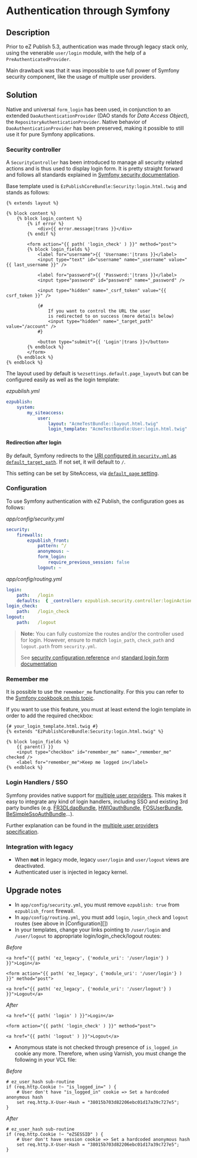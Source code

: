 # Authentication through Symfony

## Description

Prior to eZ Publish 5.3, authentication was made through legacy stack only, using the venerable `user/login` module,
with the help of a `PreAuthenticatedProvider`.

Main drawback was that it was impossible to use full power of Symfony security component, like the usage of multiple
user providers.

## Solution

Native and universal `form_login` has been used, in conjunction to an extended `DaoAuthenticationProvider` (DAO stands
for *Data Access Object*), the `RepositoryAuthenticationProvider`.
Native behavior of `DaoAuthenticationProvider` has been preserved, making it possible to still use it for pure Symfony applications.

### Security controller
A `SecurityController` has been introduced to manage all security related actions and is thus used to display login form.
It is pretty straight forward and follows all standards explained in [Symfony security documentation](http://symfony.com/doc/2.3/book/security.html#using-a-traditional-login-form).

Base template used is `EzPublishCoreBundle:Security:login.html.twig` and stands as follows:

```jinja
{% extends layout %}

{% block content %}
    {% block login_content %}
        {% if error %}
            <div>{{ error.message|trans }}</div>
        {% endif %}

        <form action="{{ path( 'login_check' ) }}" method="post">
        {% block login_fields %}
            <label for="username">{{ 'Username:'|trans }}</label>
            <input type="text" id="username" name="_username" value="{{ last_username }}" />

            <label for="password">{{ 'Password:'|trans }}</label>
            <input type="password" id="password" name="_password" />

            <input type="hidden" name="_csrf_token" value="{{ csrf_token }}" />

            {#
                If you want to control the URL the user
                is redirected to on success (more details below)
                <input type="hidden" name="_target_path" value="/account" />
            #}

            <button type="submit">{{ 'Login'|trans }}</button>
        {% endblock %}
        </form>
    {% endblock %}
{% endblock %}
```

The layout used by default is `%ezsettings.default.page_layout%` but can be configured easily
as well as the login template:

*ezpublish.yml*
```yaml
ezpublish:
    system:
        my_siteaccess:
            user:
                layout: "AcmeTestBundle::layout.html.twig"
                login_template: "AcmeTestBundle:User:login.html.twig"
```

#### Redirection after login
By default, Symfony redirects to the [URI configured in `security.yml` as `default_target_path`](http://symfony.com/doc/2.3/reference/configuration/security.html).
If not set, it will default to `/`.

This setting can be set by SiteAccess, via [`default_page` setting](../misc/default_page.md).

### Configuration

To use Symfony authentication with eZ Publish, the configuration goes as follows:

*app/config/security.yml*
```yaml
security:
    firewalls:
        ezpublish_front:
            pattern: ^/
            anonymous: ~
            form_login:
                require_previous_session: false
            logout: ~
```

*app/config/routing.yml*
```yaml
login:
    path:   /login
    defaults:  { _controller: ezpublish.security.controller:loginAction }
login_check:
    path:   /login_check
logout:
    path:   /logout
```

> **Note:**
> You can fully customize the routes and/or the controller used for login.
> However, ensure to match `login_path`, `check_path` and `logout.path` from `security.yml`.
>
> See [security configuration reference](http://symfony.com/doc/2.3/reference/configuration/security.html)
> and [standard login form documentation](http://symfony.com/doc/2.3/book/security.html#using-a-traditional-login-form)

### Remember me
It is possible to use the `remember_me` functionality. For this you can refer to the
[Symfony cookbook on this topic](http://symfony.com/doc/2.3/cookbook/security/remember_me.html).

If you want to use this feature, you must at least extend the login template in order to add the required checkbox:

```jinja
{# your_login_template.html.twig #}
{% extends "EzPublishCoreBundle:Security:login.html.twig" %}

{% block login_fields %}
    {{ parent() }}
    <input type="checkbox" id="remember_me" name="_remember_me" checked />
    <label for="remember_me">Keep me logged in</label>
{% endblock %}
```

### Login Handlers / SSO
Symfony provides native support for [multiple user providers](https://github.com/ezsystems/ezpublish-kernel/pull/symfony.com/doc/2.3/book/security.html#using-multiple-user-providers).
This makes it easy to integrate any kind of login handlers, including SSO and existing 3rd party bundles
(e.g. [FR3DLdapBundle](https://github.com/Maks3w/FR3DLdapBundle), [HWIOauthBundle](https://github.com/hwi/HWIOAuthBundle),
[FOSUserBundle](https://github.com/FriendsOfSymfony/FOSUserBundle), [BeSimpleSsoAuthBundle](http://github.com/BeSimple/BeSimpleSsoAuthBundle)...).

Further explanation can be found in the [multiple user providers specification](multiple_user_providers.md).

### Integration with legacy

* When **not** in legacy mode, legacy `user/login` and `user/logout` views are deactivated.
* Authenticated user is injected in legacy kernel.

## Upgrade notes
* In `app/config/security.yml`, you must remove `ezpublish: true` from `ezpublish_front` firewall.
* In `app/config/routing.yml`, you must add `login`, `login_check` and `logout` routes
  (see above in [Configuration][])
* In your templates, change your links pointing to `/user/login` and `/user/logout` to appropriate login/login_check/logout routes:

*Before*
```jinja
<a href="{{ path( 'ez_legacy', {'module_uri': '/user/login'} ) }}">Login</a>

<form action="{{ path( 'ez_legacy', {'module_uri': '/user/login'} ) }}" method="post">

<a href="{{ path( 'ez_legacy', {'module_uri': '/user/logout'} ) }}">Logout</a>
```

*After*
```jinja
<a href="{{ path( 'login' ) }}">Login</a>

<form action="{{ path( 'login_check' ) }}" method="post">

<a href="{{ path( 'logout' ) }}">Logout</a>
```

* Anonymous state is not checked through presence of `is_logged_in` cookie any more.
  Therefore, when using Varnish, you must change the following in your VCL file:

*Before*
```
# ez_user_hash sub-routine
if (req.http.Cookie !~ "is_logged_in=" ) {
    # User don't have "is_logged_in" cookie => Set a hardcoded anonymous hash
    set req.http.X-User-Hash = "38015b703d82206ebc01d17a39c727e5";
}
```

*After*
```
# ez_user_hash sub-routine
if (req.http.Cookie !~ "eZSESSID" ) {
    # User don't have session cookie => Set a hardcoded anonymous hash
    set req.http.X-User-Hash = "38015b703d82206ebc01d17a39c727e5";
}
```
